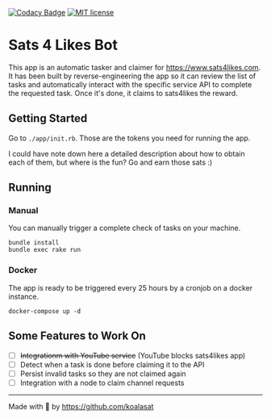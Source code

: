 [![Codacy Badge](https://app.codacy.com/project/badge/Grade/db3100f978a542d588f8ae9a4abf2d55)](https://www.codacy.com/gh/KoalaSat/sats-4-likes-bot/dashboard?utm_source=github.com&amp;utm_medium=referral&amp;utm_content=KoalaSat/sats-4-likes-bot&amp;utm_campaign=Badge_Grade)
[![MIT license](https://img.shields.io/badge/license-MIT-green)](https://github.com/KoalaSat/sats-4-likes-bot/blob/main/LICENSE)

# Sats 4 Likes Bot

This app is an automatic tasker and claimer for https://www.sats4likes.com. It has been built by reverse-engineering the app so it can review the list of tasks and automatically interact with the specific service API to complete the requested task. Once it's done, it claims to sats4likes the reward.

## Getting Started

Go to `./app/init.rb`. Those are the tokens you need for running the app.

I could have note down here a detailed description about how to obtain each of them, but where is the fun? Go and earn those sats :)

## Running

### Manual

You can manually trigger a complete check of tasks on your machine.

```
bundle install
bundle exec rake run
```

### Docker

The app is ready to be triggered every 25 hours by a cronjob on a docker instance.

```
docker-compose up -d
```

## Some Features to Work On

- [ ] ~~Integrationm with YouTube service~~ (YouTube blocks sats4likes app)
- [ ] Detect when a task is done before claiming it to the API
- [ ] Persist invalid tasks so they are not claimed again
- [ ] Integration with a node to claim channel requests 

------

Made with 🐨 by https://github.com/koalasat
